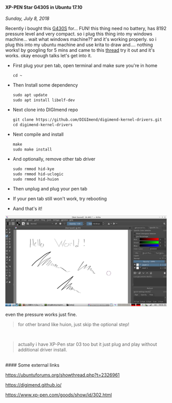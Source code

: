 #### XP-PEN Star G430S in Ubuntu 17.10
_Sunday, July 8, 2018_

Recently i bought this [G430S](https://www.amazon.com/s/ref=nb_sb_noss?url=search-alias%3Delectronics&field-keywords=xp-pen+star+G430S) 
for... FUN! this thing need no battery, has 8192 
pressure level and very compact. so i plug this thing into my windows machine... 
wait what windows machine?? and it's working properly. so i plug this into my 
ubuntu machine and use krita to draw and.... nothing works! by googling for 5 
mins and came to this [thread](https://ubuntuforums.org/showthread.php?t=2326961) 
try it out and it's works. okay enough talks let's get into it.

* First plug your pen tab, open terminal and make sure you're in home
	```
	cd ~
	```

* Then Install some dependency
	```
	sudo apt update
	sudo apt install libelf-dev
	```

* Next clone into DIGImend repo
	```
	git clone https://github.com/DIGImend/digimend-kernel-drivers.git
	cd digimend-kernel-drivers
	```

* Next compile and install
	```
	make
	sudo make install
	```

* And optionally, remove other tab driver
	```
	sudo rmmod hid-kye
	sudo rmmod hid-uclogic
	sudo rmmod hid-huion
	```

* Then unplug and plug your pen tab
* If your pen tab still won't work, try rebooting
* Aand that's it!
<div class="row">
    <div class="col-sm-2"></div>
    <div class="col-sm-8">
        <div class="img-thumbnail">
            <img class="img-fluid" loading="lazy" src="./posts/2018-07-08-xp-pen-star-g430s-in-ubuntu-1710/1.jpg" alt="img">
        </div>
    </div>
    <div class="col-sm-2"></div>
</div>

even the pressure works just fine.

> for other brand like huion, just skip the optional step!
<br>

> actually i have XP-Pen star 03 too but it just plug and play without additional driver install.

<br>
#### Some external links
<https://www.amazon.com/s/ref=nb_sb_noss?url=search-alias%3Delectronics&field-keywords=xp-pen+star+G430S>

<https://ubuntuforums.org/showthread.php?t=2326961>

<https://digimend.github.io/>

<https://www.xp-pen.com/goods/show/id/302.html>
